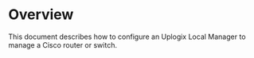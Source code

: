 # Overview

This document describes how to configure an Uplogix Local Manager to manage a Cisco router or switch.